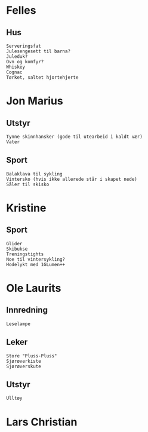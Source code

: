#   Felles 
##  Hus
    Serveringsfat
    Julesengesett til barna? 
    Juleduk?
    Ovn og komfyr?
    Whiskey
    Cognac
    Tørket, saltet hjortehjerte

#   Jon Marius 
##  Utstyr 
    Tynne skinnhansker (gode til utearbeid i kaldt vær) 
    Vater
##  Sport
    Balaklava til sykling
    Vintersko (hvis ikke allerede står i skapet nede)
    Såler til skisko

#   Kristine 
##  Sport
    Glider
    Skibukse
    Treningstights
    Noe til vintersykling?
    Hodelykt med 1GLumen++

#   Ole Laurits
##  Innredning
    Leselampe
##  Leker
    Store "Pluss-Pluss"
    Sjørøverkiste
    Sjørøverskute
##  Utstyr
    Ulltøy

#   Lars Christian

